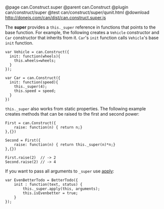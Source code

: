 @page can.Construct.super
@parent can.Construct
@plugin can/construct/super
@test can/construct/super/qunit.html
@download http://donejs.com/can/dist/can.construct.super.js

The __super__ provides a `this._super` reference in functions that points to the base function.  For example,
the following creates a `Vehicle` constructor and `Car` constructor that
inherits from it.  `Car`'s `init` function calls `Vehicle`'s base `init` function. 

	var Vehicle = can.Construct({
      init: function(wheels){
        this.wheels=wheels;
      }
    });

    var Car = can.Construct({
      init: function(speed){
        this._super(4);
        this.speed = speed;
      }
    })

`this._super` also works from static properties.  The following example creates methods that can be
raised to the first and second power:

    First = can.Construct({
        raise: function(n) { return n;}
    },{})
    
    Second = First({
        raise: function(n) { return this._super(n)*n;}
    },{})
    
    First.raise(2)  // -> 2
    Second.raise(2) // -> 4

If you want to pass all arguments to `_super` use
[apply](https://developer.mozilla.org/en/JavaScript/Reference/Global_Objects/Function/apply):

	var EvenBetterTodo = BetterTodo({
		init : function(text, status) {
			this._super.apply(this, arguments);
			this.isEvenbetter = true;
		}
	});